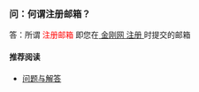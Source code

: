 ### 问：何谓注册邮箱？

答：所谓<font color="Red"> 注册邮箱 </font>即您在[ 金刚网 ](https://a2zitpro.github.io/web/金刚中文网)[ 注册 ](https://a2zitpro.github.io/web/l2-reg)时提交的邮箱

#### 推荐阅读
- [ 问题与解答 ](https://a2zitpro.github.io/web/问题与解答)
